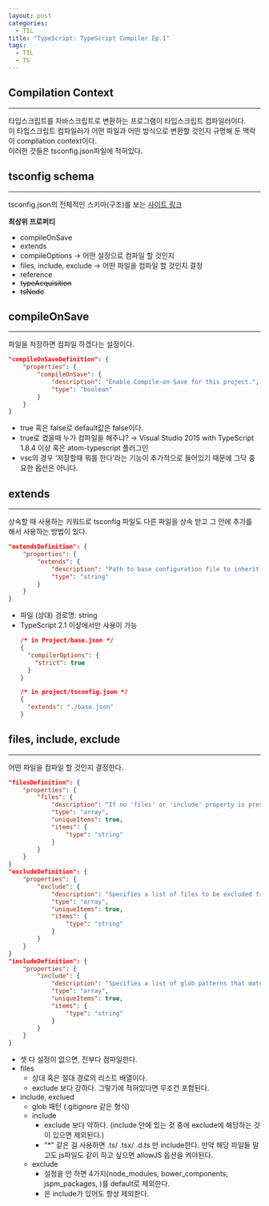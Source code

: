 ```yaml
---
layout: post
categories:
  - TIL
title: "TypeScript: TypeScript Compiler Ep.1"
tags:
  - TIL
  - TS
---
```

## __Compilation Context__
---
타입스크립트를 자바스크립트로 변환하는 프로그램이 타입스크립트 컴파일러이다.   
이 타입스크립트 컴파일러가 어떤 파일과 어떤 방식으로 변환할 것인지 규명해 둔 맥락이 compilation context이다.  
이러한 것들은 tsconfig.json파일에 적혀있다.

## __tsconfig schema__
---
tsconfig.json의 전체적인 스키마(구조)를 보는 [사이트 링크](https://json.schemastore.org/tsconfig)

**최상위 프로퍼티**
- compileOnSave
- extends
- compileOptions → 어떤 설정으로 컴파일 할 것인지
- files, include, exclude → 어떤 파일을 컴파일 할 것인지 결정
- reference
- ~~typeAcquisition~~
- ~~tsNode~~

## __compileOnSave__
---
파일을 저장하면 컴파일 하겠다는 설정이다.

```json
"compileOnSaveDefinition": {
	"properties": {
		"compileOnSave": {
			"description": "Enable Compile-on-Save for this project.",
			"type": "boolean"
		}
	}
}
```
- true 혹은 false로 default값은 false이다.
- true로 켰을때 누가 컴파일을 해주냐? → Visual Studio 2015 with TypeScript 1.8.4 이상 혹은 atom-typescript 플러그인
- vsc의 경우 ‘저장할때 뭐를 한다’라는 기능이 추가적으로 들어있기 때문에 그닥 중요한 옵션은 아니다.

## __extends__
---
상속할 때 사용하는 키워드로 tsconfig 파일도 다른 파일을 상속 받고 그 안에 추가를 해서 사용하는 방법이 있다.

```json
"extendsDefinition": {
	"properties": {
		"extends": {
			"description": "Path to base configuration file to inherit from. Requires TypeScript version 2.1 or later.",
			"type": "string"
		}
	}
}
```
- 파일 (상대) 경로명: string
- TypeScript 2.1 이상에서만 사용이 가능 
  ```json
  /* in Project/base.json */
  {
    "compilerOptions": {
      "strict": true
    }
  }

  /* in project/tsconfig.json */
  {
    "extends": "./base.json"
  }
  ```

## __files, include, exclude__
---

어떤 파일을 컴파일 할 것인지 결정한다.

```json
"filesDefinition": {
	"properties": {
		"files": {
			"description": "If no 'files' or 'include' property is present in a tsconfig.json, the compiler defaults to including all files in the containing directory and subdirectories except those specified by 'exclude'. When a 'files' property is specified, only those files and those specified by 'include' are included.",
			"type": "array",
			"uniqueItems": true,
			"items": {
				"type": "string"
			}
		}
	}
}
"excludeDefinition": {
	"properties": {
		"exclude": {
			"description": "Specifies a list of files to be excluded from compilation. The 'exclude' property only affects the files included via the 'include' property and not the 'files' property. Glob patterns require TypeScript version 2.0 or later.",
			"type": "array",
			"uniqueItems": true,
			"items": {
				"type": "string"
			}
		}
	}
}
"includeDefinition": {
	"properties": {
		"include": {
			"description": "Specifies a list of glob patterns that match files to be included in compilation. If no 'files' or 'include' property is present in a tsconfig.json, the compiler defaults to including all files in the containing directory and subdirectories except those specified by 'exclude'. Requires TypeScript version 2.0 or later.",
			"type": "array",
			"uniqueItems": true,
			"items": {
				"type": "string"
			}
		}
	}
}
```

- 셋 다 설정이 없으면, 전부다 컴파일한다.
- files
    - 상대 혹은 절대 경로의 리스트 배열이다.
    - exclude 보다 강하다. 그렇기에 적혀있다면 무조건 포함된다.
- include, exclued
    - glob 패턴 (.gitignore 같은 형식)
    - include
        - exclude 보다 약하다. (include 안에 있는 것 중에 exclude에 해당하는 것이 있으면 제외된다.)
        - "*" 같은 걸 사용하면 .ts/ .tsx/ .d.ts 만 include한다. 만약 해당 파일들 말고도 js파일도 같이 하고 싶으면 allowJS 옵션을 켜야된다.
    - exclude
        - 설정을 안 하면 4가지(node_modules, bower_components, jspm_packages, <outDir>)를 default로 제외한다.
        - <outDir>은 include가 있어도 항상 제외한다.